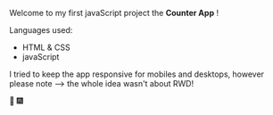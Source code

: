 Welcome to my first javaScript project the **Counter App** !

Languages used: 

 * HTML & CSS
 * javaScript
 
 
 I tried to keep the app responsive for mobiles and desktops, however please note --> the whole idea wasn't about RWD!
 
 
 :tada: :fireworks:
